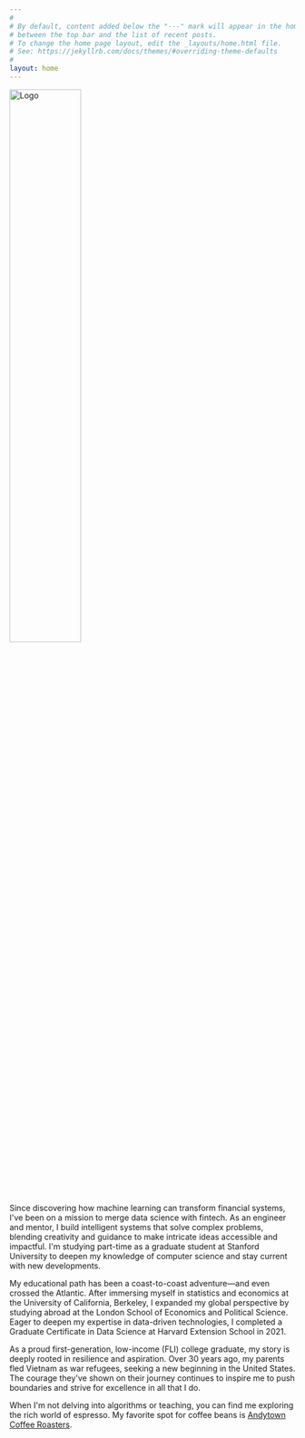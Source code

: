 ```yaml
---
#
# By default, content added below the "---" mark will appear in the home page
# between the top bar and the list of recent posts.
# To change the home page layout, edit the _layouts/home.html file.
# See: https://jekyllrb.com/docs/themes/#overriding-theme-defaults
#
layout: home
---
```


<img src="{{ site.logo }}" alt="Logo" style="width: 50%;">

Since discovering how machine learning can transform financial systems, I've been on a mission to merge data science with fintech. As an engineer and mentor, I build intelligent systems that solve complex problems, blending creativity and guidance to make intricate ideas accessible and impactful. I'm studying part-time as a graduate student at Stanford University to deepen my knowledge of computer science and stay current with new developments. 

My educational path has been a coast-to-coast adventure—and even crossed the Atlantic. After immersing myself in statistics and economics at the University of California, Berkeley, I expanded my global perspective by studying abroad at the London School of Economics and Political Science. Eager to deepen my expertise in data-driven technologies, I completed a Graduate Certificate in Data Science at Harvard Extension School in 2021. 

As a proud first-generation, low-income (FLI) college graduate, my story is deeply rooted in resilience and aspiration. Over 30 years ago, my parents fled Vietnam as war refugees, seeking a new beginning in the United States. The courage they've shown on their journey continues to inspire me to push boundaries and strive for excellence in all that I do.

When I'm not delving into algorithms or teaching, you can find me exploring the rich world of espresso. My favorite spot for coffee beans is [Andytown Coffee Roasters](https://www.andytownsf.com/).

